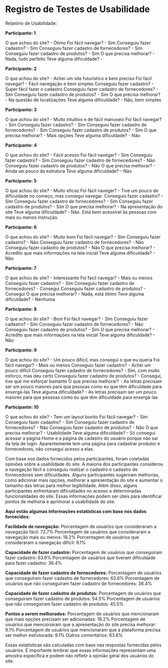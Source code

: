 # Registro de Testes de Usabilidade

Relatório de Usabilidade:

**Participante: 1**

O que achou do site? - Ótimo
Foi fácil navegar? - Sim
Conseguiu fazer cadastro? - Sim
Conseguiu fazer cadastro de fornecedores? - Sim
Conseguiu fazer cadastro de produtos? - Sim
O que precisa melhorar? - Nada, tudo perfeito
Teve alguma dificuldade? - 

**Participante: 2**

O que achou do site? - Achei um site futurístico e bem preciso
Foi fácil navegar? - Fácil navegação e bem simples
Conseguiu fazer cadastro? - Super fácil fazer o cadastro
Conseguiu fazer cadastro de fornecedores? - Sim
Conseguiu fazer cadastro de produtos? - Sim
O que precisa melhorar? - Na questão de localizações
Teve alguma dificuldade? - Não, bem simples

**Participante: 3**

O que achou do site? - Muito intuitivo e de fácil manuseio
Foi fácil navegar? - Sim
Conseguiu fazer cadastro? - Sim
Conseguiu fazer cadastro de fornecedores? - Sim
Conseguiu fazer cadastro de produtos? - Sim
O que precisa melhorar? - Mais opções
Teve alguma dificuldade? - Não

**Participante: 4**

O que achou do site? - Fácil acesso
Foi fácil navegar? - Sim
Conseguiu fazer cadastro? - Sim
Conseguiu fazer cadastro de fornecedores? - Não
Conseguiu fazer cadastro de produtos? - Não
O que precisa melhorar? - Ainda sei pouco da estrutura
Teve alguma dificuldade? - Não

**Participante: 5**

O que achou do site? - Muito eficaz
Foi fácil navegar? - Tive um pouco de dificuldade no começo, mas consegui navegar.
Conseguiu fazer cadastro? - Sim
Conseguiu fazer cadastro de fornecedores? - Sim
Conseguiu fazer cadastro de produtos? - Sim
O que precisa melhorar? - Na apresentação do site
Teve alguma dificuldade? - Não. Está bem acessível às pessoas com mais ou menos instrução.

**Participante: 6**

O que achou do site? - Muito bom
Foi fácil navegar? - Sim
Conseguiu fazer cadastro? - Não
Conseguiu fazer cadastro de fornecedores? - Não
Conseguiu fazer cadastro de produtos? - Não
O que precisa melhorar? - Acredito que mais informações na tela inicial
Teve alguma dificuldade? - Não

**Participante: 7**

O que achou do site? - Interessante
Foi fácil navegar? - Mais ou menos
Conseguiu fazer cadastro? - Sim
Conseguiu fazer cadastro de fornecedores? - Consegui
Conseguiu fazer cadastro de produtos? - Consegui
O que precisa melhorar? - Nada, está ótimo
Teve alguma dificuldade? - Nenhuma

**Participante: 8**

O que achou do site? - Bom
Foi fácil navegar? - Sim
Conseguiu fazer cadastro? - Sim
Conseguiu fazer cadastro de fornecedores? - Não
Conseguiu fazer cadastro de produtos? - Sim
O que precisa melhorar? - Acredito que mais informações na tela inicial
Teve alguma dificuldade? - Não

**Participante: 9**

O que achou do site? - Um pouco difícil, mas consegui o que eu queria
Foi fácil navegar? - Mais ou menos
Conseguiu fazer cadastro? - Achei um pouco difícil
Conseguiu fazer cadastro de fornecedores? - Sim, com muito esforço, mas deu certo
Conseguiu fazer cadastro de produtos? - Consegui, tive que me esforçar bastante
O que precisa melhorar? - As letras precisam ser um pouco maiores para que pessoas como eu que têm dificuldade para enxergá-las
Teve alguma dificuldade? - As letras precisam ser um pouco maiores para que pessoas como eu que têm dificuldade para enxergá-las

**Participante: 10**

O que achou do site? - Tem um layout bonito
Foi fácil navegar? - Sim
Conseguiu fazer cadastro? - Sim
Conseguiu fazer cadastro de fornecedores? - Não
Conseguiu fazer cadastro de produtos? - Não
O que precisa melhorar? - Usabilidade
Teve alguma dificuldade? - Só consegui acessar a página Home e a página de cadastro do usuário porque não saí da tela de login. Aparentemente tem uma página para cadastrar produtor e fornecedores, não consegui acesso a elas.

Com base nos dados fornecidos pelos participantes, foram coletadas opiniões sobre a usabilidade do site. A maioria dos participantes considerou a navegação fácil e conseguiu realizar o cadastro e cadastro de fornecedores sem dificuldades. Alguns participantes sugeriram melhorias, como adicionar mais opções, melhorar a apresentação do site e aumentar o tamanho das letras para melhor legibilidade. Além disso, alguns participantes enfrentaram dificuldades no acesso a determinadas funcionalidades do site. Essas informações podem ser úteis para identificar pontos de melhoria e aprimorar a usabilidade do site.

**Aqui estão algumas informações estatísticas com base nos dados fornecidos:**

**Facilidade de navegação:**
Porcentagem de usuários que consideraram a navegação fácil: 72.7%
Porcentagem de usuários que consideraram a navegação mais ou menos: 18.2%
Porcentagem de usuários que consideraram a navegação difícil: 9.1%

**Capacidade de fazer cadastro:**
Porcentagem de usuários que conseguiram fazer cadastro: 63.6%
Porcentagem de usuários que tiveram dificuldade para fazer cadastro: 36.4%

**Capacidade de fazer cadastro de fornecedores:**
Porcentagem de usuários que conseguiram fazer cadastro de fornecedores: 63.6%
Porcentagem de usuários que não conseguiram fazer cadastro de fornecedores: 36.4%

**Capacidade de fazer cadastro de produtos:**
Porcentagem de usuários que conseguiram fazer cadastro de produtos: 54.5%
Porcentagem de usuários que não conseguiram fazer cadastro de produtos: 45.5%

**Pontos a serem melhorados:**
Porcentagem de usuários que mencionaram que mais opções precisam ser adicionadas: 18.2%
Porcentagem de usuários que mencionaram que a apresentação do site precisa melhorar: 9.1%
Porcentagem de usuários que mencionaram que a plataforma precisa ser melhor estruturada: 9.1%
Outros comentários: 63.6%

Essas estatísticas são calculadas com base nas respostas fornecidas pelos usuários. É importante lembrar que essas informações representam uma amostra específica e podem não refletir a opinião geral dos usuários do site.

